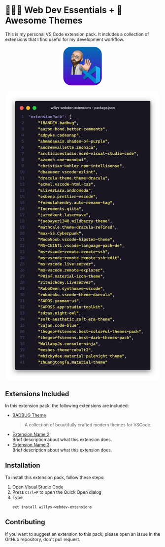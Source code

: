 # 👨🏻‍💻 Web Dev Essentials + 🎨 Awesome Themes

This is my personal VS Code extension pack. It includes a collection of extensions that I find useful for my development workflow.

<p align="center"><img src="assets/logo.png"/></p>

![Picture of Code](assets/code.png)

## Extensions Included

In this extension pack, the following extensions are included:

- [BADBUG Theme](https://marketplace.visualstudio.com/items?itemName=1mandev.badbug&utm_source=VSCode.pro&utm_campaign=AhmadAwais)<br>
  > A collection of beautifully crafted modern themes for VSCode.
- [Extension Name 2](https://marketplace.visualstudio.com/items?itemName=author.extension2)<br>
  Brief description about what this extension does.
- [Extension Name 3](https://marketplace.visualstudio.com/items?itemName=author.extension3)<br>
  Brief description about what this extension does.

## Installation

To install this extension pack, follow these steps:

1. Open Visual Studio Code
2. Press `Ctrl+P` to open the Quick Open dialog
3. Type <br>
   ```
   ext install willys-webdev-extensions
   ```

## Contributing

If you want to suggest an extension to this pack, please open an issue in the GitHub repository, don't pull request.
